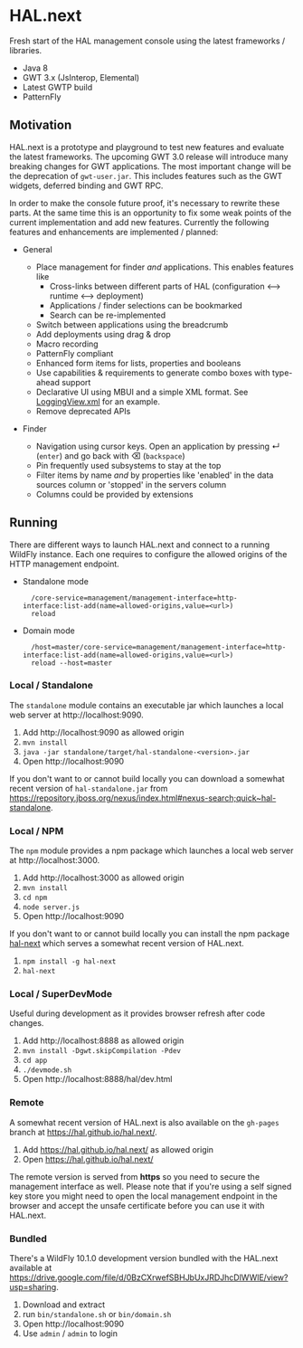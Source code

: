 # HAL.next

Fresh start of the HAL management console using the latest frameworks / libraries. 

- Java 8
- GWT 3.x (JsInterop, Elemental)
- Latest GWTP build
- PatternFly

## Motivation

HAL.next is a prototype and playground to test new features and evaluate the latest frameworks. The upcoming GWT 3.0 release will introduce many breaking changes for GWT applications. The most important change will be the deprecation of `gwt-user.jar`. This includes features such as the GWT widgets, deferred binding and GWT RPC. 

In order to make the console future proof, it's necessary to rewrite these parts. At the same time this is an opportunity to fix some weak points of the current implementation and add new features. Currently the following features and enhancements are implemented / planned:

- General

    - Place management for finder *and* applications. This enables features like
        - Cross-links between different parts of HAL (configuration ⟷ runtime ⟷ deployment)
        - Applications / finder selections can be bookmarked
        - Search can be re-implemented
    - Switch between applications using the breadcrumb
    - Add deployments using drag & drop
    - Macro recording
    - PatternFly compliant
    - Enhanced form items for lists, properties and booleans
    - Use capabilities & requirements to generate combo boxes with type-ahead support
    - Declarative UI using MBUI and a simple XML format. See [LoggingView.xml](app/src/main/resources/org/jboss/hal/client/configuration/subsystem/logging/LoggingView.xml) for an example.
    - Remove deprecated APIs 

- Finder

    - Navigation using cursor keys. Open an application by pressing ↵ (`enter`) and go back with ⌫ (`backspace`)
    - Pin frequently used subsystems to stay at the top
    - Filter items by name *and* by properties like 'enabled' in the data sources column or 'stopped' in the servers column
    - Columns could be provided by extensions

## Running

There are different ways to launch HAL.next and connect to a running WildFly instance. Each one requires to configure the allowed origins of the HTTP management endpoint.
 
- Standalone mode

        /core-service=management/management-interface=http-interface:list-add(name=allowed-origins,value=<url>)
        reload

- Domain mode
 
        /host=master/core-service=management/management-interface=http-interface:list-add(name=allowed-origins,value=<url>)
        reload --host=master
        
### Local / Standalone

The `standalone` module contains an executable jar which launches a local web server at http://localhost:9090.
  
1. Add http://localhost:9090 as allowed origin
1. `mvn install`
1. `java -jar standalone/target/hal-standalone-<version>.jar`
1. Open http://localhost:9090

If you don't want to or cannot build locally you can download a somewhat recent version of `hal-standalone.jar` from https://repository.jboss.org/nexus/index.html#nexus-search;quick~hal-standalone. 

### Local / NPM

The `npm` module provides a npm package which launches a local web server at http://localhost:3000.
  
1. Add http://localhost:3000 as allowed origin
1. `mvn install`
1. `cd npm`
1. `node server.js`
1. Open http://localhost:9090

If you don't want to or cannot build locally you can install the npm package [hal-next](https://www.npmjs.com/package/hal-next) which serves a somewhat recent version of HAL.next.
 
1. `npm install -g hal-next`
1. `hal-next`

### Local / SuperDevMode

Useful during development as it provides browser refresh after code changes. 

1. Add http://localhost:8888 as allowed origin
1. `mvn install -Dgwt.skipCompilation -Pdev` 
1. `cd app`
1. `./devmode.sh`
1. Open http://localhost:8888/hal/dev.html

### Remote

A somewhat recent version of HAL.next is also available on the `gh-pages` branch at https://hal.github.io/hal.next/. 

1. Add https://hal.github.io/hal.next/ as allowed origin
1. Open https://hal.github.io/hal.next/

The remote version is served from **https** so you need to secure the management interface as well. Please note that if you're using a self signed key store you might need to open the local management endpoint in the browser and accept the unsafe certificate before you can use it with HAL.next.

### Bundled

There's a WildFly 10.1.0 development version bundled with the HAL.next available at https://drive.google.com/file/d/0BzCXrwefSBHJbUxJRDJhcDlWWlE/view?usp=sharing. 

1. Download and extract 
1. run `bin/standalone.sh` or `bin/domain.sh`
1. Open http://localhost:9090
1. Use `admin` / `admin` to login
